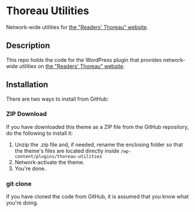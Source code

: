# Thoreau Utilities

Network-wide utilities for [the "Readers' Thoreau" website](https://commons.digitalthoreau.org/).

## Description

This repo holds the code for the WordPress plugin that provides network-wide utilities on [the "Readers' Thoreau" website](https://commons.digitalthoreau.org/).

## Installation

There are two ways to install from GitHub:

### ZIP Download

If you have downloaded this theme as a ZIP file from the GitHub repository, do the following to install it:

1. Unzip the .zip file and, if needed, rename the enclosing folder so that the theme's files are located directly inside `/wp-content/plugins/thoreau-utilities`
2. Network-activate the theme.
3. You're done.

### git clone

If you have cloned the code from GitHub, it is assumed that you know what you're doing.
